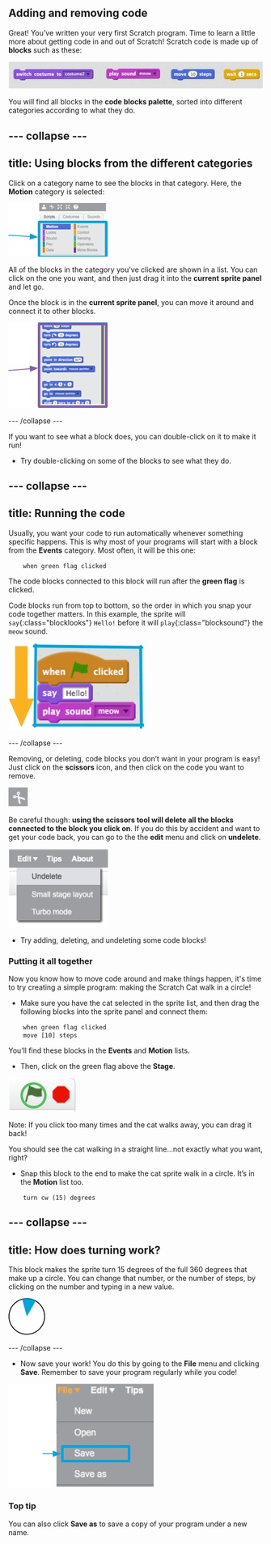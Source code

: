 ## Adding and removing code

Great! You’ve written your very first Scratch program. Time to learn a little more about getting code in and out of Scratch! Scratch code is made up of **blocks** such as these:

![](images/code1.png)

You will find all blocks in the **code blocks palette**, sorted into different categories according to what they do.

--- collapse ---
---
title: Using blocks from the different categories
---

Click on a category name to see the blocks in that category. Here, the **Motion** category is selected:

![](images/code2a.png)

All of the blocks in the category you've clicked are shown in a list. You can click on the one you want, and then just drag it into the **current sprite panel** and let go. 

Once the block is in the **current sprite panel**, you can move it around and connect it to other blocks.

![](images/code2b.png)

--- /collapse --- 

If you want to see what a block does, you can double-click on it to make it run!

+ Try double-clicking on some of the blocks to see what they do.

--- collapse ---
---
title: Running the code
---

Usually, you want your code to run automatically whenever something specific happens. This is why most of your programs will start with a block from the **Events** category. Most often, it will be this one: 

```blocks
    when green flag clicked
```

The code blocks connected to this block will run after the **green flag** is clicked.

Code blocks run from top to bottom, so the order in which you snap your code together matters. In this example, the sprite will `say`{:class="blocklooks"} `Hello!` before it will `play`{:class="blocksound"} the `meow` sound. 

![](images/code4.png)

--- /collapse ---

Removing, or deleting, code blocks you don’t want in your program is easy! Just click on the **scissors** icon, and then click on the code you want to remove. 

![](images/code5.png)

Be careful though: **using the scissors tool will delete all the blocks connected to the block you click on**. If you do this by accident and want to get your code back, you can go to the the **edit** menu and click on **undelete**. 

![](images/code6.png)

+ Try adding, deleting, and undeleting some code blocks! 

### Putting it all together

Now you know how to move code around and make things happen, it's time to try creating a simple program: making the Scratch Cat walk in a circle!

+ Make sure you have the cat selected in the sprite list, and then drag the following blocks into the sprite panel and connect them:

```blocks
    when green flag clicked
    move [10] steps
``` 

You’ll find these blocks in the **Events** and **Motion** lists.

+ Then, click on the green flag above the **Stage**. 

![](images/code7.png)

Note: If you click too many times and the cat walks away, you can drag it back! 

You should see the cat walking in a straight line...not exactly what you want, right? 

+ Snap this block to the end to make the cat sprite walk in a circle. It’s in the **Motion** list too. 

```blocks
    turn cw (15) degrees
```

--- collapse ---
---
title: How does turning work?
---

This block makes the sprite turn 15 degrees of the full 360 degrees that make up a circle. You can change that number, or the number of steps, by clicking on the number and typing in a new value.

![](images/code9.png)

--- /collapse ---

+ Now save your work! You do this by going to the **File** menu and clicking **Save**. Remember to save your program regularly while you code!

![](images/code10.png)

### Top tip
You can also click **Save as** to save a copy of your program under a new name.
